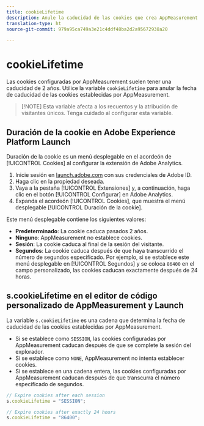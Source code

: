 ```yaml
---
title: cookieLifetime
description: Anule la caducidad de las cookies que crea AppMeasurement.
translation-type: ht
source-git-commit: 979a95ca749a3e21c4ddf48ba2d2a95672938a20

---
```



# cookieLifetime

Las cookies configuradas por AppMeasurement suelen tener una caducidad de 2 años. Utilice la variable `cookieLifetime` para anular la fecha de caducidad de las cookies establecidas por AppMeasurement.

> [!NOTE] Esta variable afecta a los recuentos y la atribución de visitantes únicos. Tenga cuidado al configurar esta variable.

## Duración de la cookie en Adobe Experience Platform Launch

Duración de la cookie es un menú desplegable en el acordeón de [!UICONTROL Cookies] al configurar la extensión de Adobe Analytics.

1. Inicie sesión en [launch.adobe.com](https://launch.adobe.com) con sus credenciales de Adobe ID.
2. Haga clic en la propiedad deseada.
3. Vaya a la pestaña [!UICONTROL Extensiones] y, a continuación, haga clic en el botón [!UICONTROL Configurar] en Adobe Analytics.
4. Expanda el acordeón [!UICONTROL Cookies], que muestra el menú desplegable [!UICONTROL Duración de la cookie].

Este menú desplegable contiene los siguientes valores:

* **Predeterminado**: La cookie caduca pasados 2 años.
* **Ninguno**: AppMeasurement no establece cookies.
* **Sesión**: La cookie caduca al final de la sesión del visitante.
* **Segundos**: La cookie caduca después de que haya transcurrido el número de segundos especificado. Por ejemplo, si se establece este menú desplegable en [!UICONTROL Segundos] y se coloca `86400` en el campo personalizado, las cookies caducan exactamente después de 24 horas.

## s.cookieLifetime en el editor de código personalizado de AppMeasurement y Launch

La variable `s.cookieLifetime` es una cadena que determina la fecha de caducidad de las cookies establecidas por AppMeasurement.

* Si se establece como `SESSION`, las cookies configuradas por AppMeasurement caducan después de que se complete la sesión del explorador.
* Si se establece como `NONE`, AppMeasurement no intenta establecer cookies.
* Si se establece en una cadena entera, las cookies configuradas por AppMeasurement caducan después de que transcurra el número especificado de segundos.

```js
// Expire cookies after each session
s.cookieLifetime = "SESSION";

// Expire cookies after exactly 24 hours
s.cookieLifetime = "86400";

